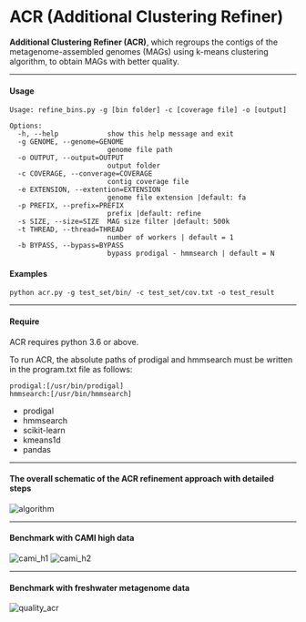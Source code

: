 # ACR (Additional Clustering Refiner)

__Additional Clustering Refiner (ACR)__, which regroups the contigs of the metagenome-assembled genomes (MAGs) using k-means clustering algorithm, to obtain MAGs with better quality. 

----
#### __Usage__
```
Usage: refine_bins.py -g [bin folder] -c [coverage file] -o [output]

Options:
  -h, --help            show this help message and exit
  -g GENOME, --genome=GENOME
                        genome file path
  -o OUTPUT, --output=OUTPUT
                        output folder
  -c COVERAGE, --converage=COVERAGE
                        contig coverage file
  -e EXTENSION, --extention=EXTENSION
                        genome file extension |default: fa
  -p PREFIX, --prefix=PREFIX
                        prefix |default: refine
  -s SIZE, --size=SIZE  MAG size filter |default: 500k
  -t THREAD, --thread=THREAD
                        number of workers | default = 1
  -b BYPASS, --bypass=BYPASS
                        bypass prodigal - hmmsearch | default = N
```

#### __Examples__
`python acr.py -g test_set/bin/ -c test_set/cov.txt -o test_result`

----
#### __Require__

ACR requires python 3.6 or above. 

To run ACR, the absolute paths of prodigal and hmmsearch must be written in the program.txt file as follows:

```
prodigal:[/usr/bin/prodigal]
hmmsearch:[/usr/bin/hmmsearch]
 ```

- prodigal
- hmmsearch
- scikit-learn
- kmeans1d
- pandas

----
#### __The overall schematic of the ACR refinement approach with detailed steps__

![algorithm](https://user-images.githubusercontent.com/39515472/143450640-8227d9dc-db36-4068-94a1-f49d7caf6097.png)

----
#### __Benchmark with CAMI high data__

![cami_h1](https://user-images.githubusercontent.com/39515472/94561304-c9e13500-029e-11eb-800c-26afb8e5e37a.png)
![cami_h2](https://user-images.githubusercontent.com/39515472/94561492-0d3ba380-029f-11eb-9802-a5c91a8ed18a.png)

----
#### __Benchmark with freshwater metagenome data__

![quality_acr](https://user-images.githubusercontent.com/39515472/143451064-29d6a2e4-556c-40fa-8513-d11004484d1a.png)


